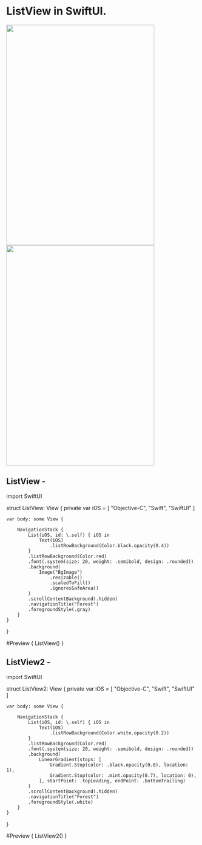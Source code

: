ListView in SwiftUI.
====================

<img src="https://github.com/Elaidzha1940/ListView/assets/64445918/4271b58e-b4eb-432b-8c51-35274f1a535b" width="390" height="580">
<img src="https://github.com/Elaidzha1940/ListView/assets/64445918/f851737b-5471-42d7-bcac-40cae85813d0" width="390" height="580">

ListView -
-----------

import SwiftUI

struct ListView: View {
    private var iOS = [
        "Objective-C",
        "Swift",
        "SwiftUI"
    ]
    
    var body: some View {
        
        NavigationStack {
            List(iOS, id: \.self) { iOS in
                Text(iOS)
                    .listRowBackground(Color.black.opacity(0.4))
            }
            .listRowBackground(Color.red)
            .font(.system(size: 20, weight: .semibold, design: .rounded))
            .background(
                Image("BgImage")
                    .resizable()
                    .scaledToFill()
                    .ignoresSafeArea()
            )
            .scrollContentBackground(.hidden)
            .navigationTitle("Forest")
            .foregroundStyle(.gray)
        }
    }
}

#Preview {
    ListView()
}

ListView2 -
------------

import SwiftUI

struct ListView2: View {
    private var iOS = [
        "Objective-C",
        "Swift",
        "SwiftUI"
    ]
    
    var body: some View {
        
        NavigationStack {
            List(iOS, id: \.self) { iOS in
                Text(iOS)
                    .listRowBackground(Color.white.opacity(0.2))
            }
            .listRowBackground(Color.red)
            .font(.system(size: 20, weight: .semibold, design: .rounded))
            .background(
                LinearGradient(stops: [
                    Gradient.Stop(color: .black.opacity(0.8), location: 1),
                    Gradient.Stop(color: .mint.opacity(0.7), location: 0),
                ], startPoint: .topLeading, endPoint: .bottomTrailing)
            )
            .scrollContentBackground(.hidden)
            .navigationTitle("Forest")
            .foregroundStyle(.white)
        }
    }
}

#Preview {
    ListView2()
}
